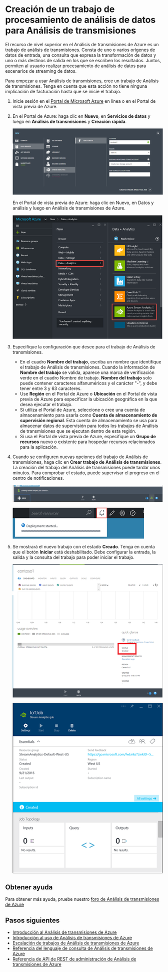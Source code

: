 <properties 
	pageTitle="Creación de un trabajo de procesamiento de análisis de datos para Análisis de transmisiones | Microsoft Azure" 
	description="Creación de un trabajo de procesamiento de análisis de datos para Análisis de transmisiones | segmento de ruta de aprendizaje."
	keywords="procesamiento de análisis de datos"
	documentationCenter=""
	services="stream-analytics"
	authors="jeffstokes72" 
	manager="paulettm" 
	editor="cgronlun"/>

<tags 
	ms.service="stream-analytics" 
	ms.devlang="na" 
	ms.topic="article" 
	ms.tgt_pltfrm="na" 
	ms.workload="data-services" 
	ms.date="02/04/2016" 
	ms.author="jeffstok"/>

# Creación de un trabajo de procesamiento de análisis de datos para Análisis de transmisiones

El recurso de nivel superior en el Análisis de transmisiones de Azure es un trabajo de análisis de transmisiones. Consta de uno o varios orígenes de datos de entrada, una consulta que expresa la transformación de datos y uno o más destinos de salida en los que se escriben los resultados. Juntos, permiten al usuario realizar procesamiento de análisis de datos para escenarios de streaming de datos.

Para empezar a usar Análisis de transmisiones, cree un trabajo de Análisis de transmisiones. Tenga en cuenta que esta acción no tiene ninguna implicación de facturación hasta que se inicie el trabajo.

1.  Inicie sesión en el [Portal de Microsoft Azure](http://manage.windowsazure.com) en línea o en el Portal de vista previa de Azure.
2.  En el Portal de Azure: haga clic en **Nuevo**, en **Servicios de datos** y luego en **Análisis de transmisiones** y **Creación rápida**.

    ![Asistente para trabajos de procesamiento de análisis de datos](./media/stream-analytics-create-a-job/1-stream-analytics-create-a-job.png)

    En el Portal de vista previa de Azure: haga clic en Nuevo, en Datos y análisis y luego en Análisis de transmisiones de Azure.

    ![Creación de un trabajo de procesamiento de análisis de datos](./media/stream-analytics-create-a-job/4-stream-analytics-create-a-job.png)

3.  Especifique la configuración que desee para el trabajo de Análisis de transmisiones.
	- En el cuadro **Nombre del trabajo**, escriba un nombre que identifique el trabajo de Análisis de transmisiones. Cuando la información de **Nombre del trabajo** se valida, aparece una marca de verificación verde en el cuadro Nombre de trabajo. **Nombre del trabajo** solo puede contener caracteres alfanuméricos y el carácter "-", y debe tener entre 3 y 63 caracteres.
	- Use **Región** en el Portal de Azure o **Ubicación** en el Portal de vista previa de Azure para especificar la ubicación geográfica en la que desea ejecutar el trabajo.
	- Si utiliza el Portal de Azure, seleccione o cree una cuenta de almacenamiento para usarla como **Cuenta de almacenamiento de supervisión regional**. Esta cuenta de almacenamiento se usa para almacenar datos de supervisión para todos los trabajos de Análisis de transmisiones que se ejecutan dentro de esta región.
	- Si usa el Portal de vista previa de Azure, especifique un **Grupo de recursos** nuevo o existente para hospedar recursos relacionados para la aplicación.

4.  Cuando se configuren nuevas opciones del trabajo de Análisis de transmisiones, haga clic en **Crear trabajo de Análisis de transmisiones**. La creación del trabajo del Análisis de transmisiones puede tardar unos minutos. Para comprobar el estado, puede supervisar el progreso en el centro de notificaciones.

    ![Centro de notificaciones del trabajo de procesamiento de análisis de datos](./media/stream-analytics-create-a-job/2-stream-analytics-create-a-job.png)

    ![Portal de vista previa de Azure: Trabajo de procesamiento de análisis de datos - crear trabajo](./media/stream-analytics-create-a-job/5-stream-analytics-create-a-job.png)

5.  Se mostrará el nuevo trabajo con el estado **Creado**. Tenga en cuenta que el botón **Iniciar** está deshabilitado. Debe configurar la entrada, la salida y la consulta del trabajo para poder iniciar el trabajo.

    ![Trabajo de procesamiento de análisis de datos - estado del trabajo](./media/stream-analytics-create-a-job/3-stream-analytics-create-a-job.png)

    ![Portal de vista previa de Azure: Trabajo de procesamiento de análisis de datos - estado del trabajo](./media/stream-analytics-create-a-job/6-stream-analytics-create-a-job.png)

## Obtener ayuda
Para obtener más ayuda, pruebe nuestro [foro de Análisis de transmisiones de Azure](https://social.msdn.microsoft.com/Forums/es-ES/home?forum=AzureStreamAnalytics)

## Pasos siguientes

- [Introducción al Análisis de transmisiones de Azure](stream-analytics-introduction.md)
- [Introducción al uso de Análisis de transmisiones de Azure](stream-analytics-get-started.md)
- [Escalación de trabajos de Análisis de transmisiones de Azure](stream-analytics-scale-jobs.md)
- [Referencia del lenguaje de consulta de Análisis de transmisiones de Azure](https://msdn.microsoft.com/library/azure/dn834998.aspx)
- [Referencia de API de REST de administración de Análisis de transmisiones de Azure](https://msdn.microsoft.com/library/azure/dn835031.aspx)

<!---HONumber=AcomDC_0204_2016-->